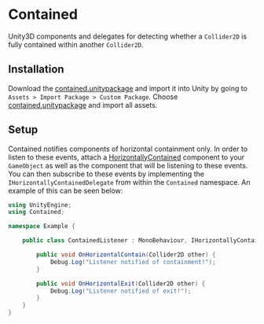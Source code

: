 # Contained

Unity3D components and delegates for detecting whether a `Collider2D` is fully contained within another `Collider2D`.

## Installation

Download the [contained.unitypackage](https://github.com/adampassey/contained/blob/master/contained.unitypackage) and import it into Unity
by going to `Assets > Import Package > Custom Package`. Choose [contained.unitypackage](https://github.com/adampassey/contained/blob/master/contained.unitypackage)
and import all assets.

## Setup

Contained notifies components of horizontal containment only. In order to listen to these events, attach a 
[HorizontallyContained](https://github.com/adampassey/contained/blob/master/Assets/Scripts/Contained/HorizontallyContained.cs)
component to your `GameObject` as well as the component that will be listening to these events. You can then subscribe to these events
by implementing the `IHorizontallyContainedDelegate` from within the `Contained` namespace. An example of this can be seen below:


```c#
using UnityEngine;
using Contained;

namespace Example {

    public class ContainedListener : MonoBehaviour, IHorizontallyContained2DDelegate {

        public void OnHorizontalContain(Collider2D other) {
            Debug.Log("Listener notified of containment!");
        }

        public void OnHorizontalExit(Collider2D other) {
            Debug.Log("Listener notified of exit!");
        }
    }
}
```
